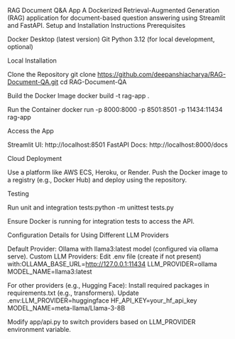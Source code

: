 RAG Document Q&A App
A Dockerized Retrieval-Augmented Generation (RAG) application for document-based question answering using Streamlit and FastAPI.
Setup and Installation Instructions
Prerequisites

Docker Desktop (latest version)
Git
Python 3.12 (for local development, optional)

Local Installation

Clone the Repository
git clone https://github.com/deepanshiacharya/RAG-Document-QA.git
cd RAG-Document-QA


Build the Docker Image
docker build -t rag-app .


Run the Container
docker run -p 8000:8000 -p 8501:8501 -p 11434:11434 rag-app


Access the App

Streamlit UI: http://localhost:8501
FastAPI Docs: http://localhost:8000/docs



Cloud Deployment

Use a platform like AWS ECS, Heroku, or Render.
Push the Docker image to a registry (e.g., Docker Hub) and deploy using the repository.



Testing

Run unit and integration tests:python -m unittest tests.py


Ensure Docker is running for integration tests to access the API.

Configuration Details for Using Different LLM Providers

Default Provider: Ollama with llama3:latest model (configured via ollama serve).
Custom LLM Providers:
Edit .env file (create if not present) with:OLLAMA_BASE_URL=http://127.0.0.1:11434
LLM_PROVIDER=ollama
MODEL_NAME=llama3:latest


For other providers (e.g., Hugging Face):
Install required packages in requirements.txt (e.g., transformers).
Update .env:LLM_PROVIDER=huggingface
HF_API_KEY=your_hf_api_key
MODEL_NAME=meta-llama/Llama-3-8B




Modify app/api.py to switch providers based on LLM_PROVIDER environment variable.


